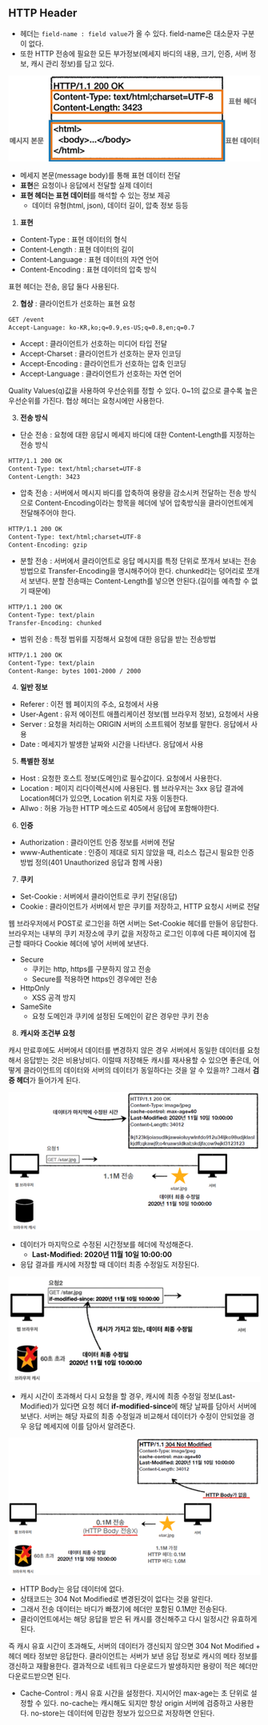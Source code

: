## HTTP Header

- 헤더는 `field-name : field value`가 올 수 있다. field-name은 대소문자 구분이 없다. 
- 또한 HTTP 전송에 필요한 모든 부가정보(메세지 바디의 내용, 크기, 인증, 서버 정보, 캐시 관리 정보)를 담고 있다. 

![img](https://github.com/dilmah0203/TIL/blob/main/Image/HTTP%20Header.png)

- 메세지 본문(message body)를 통해 표현 데이터 전달
- **표현**은 요청이나 응답에서 전달할 실제 데이터
- **표현 헤더는 표현 데이터**를 해석할 수 있는 정보 제공
  - 데이터 유형(html, json), 데이터 길이, 압축 정보 등등

1. **표현**
- Content-Type : 표현 데이터의 형식
- Content-Length : 표현 데이터의 길이
- Content-Language : 표현 데이터의 자연 언어
- Content-Encoding : 표현 데이터의 압축 방식

표현 헤더는 전송, 응답 둘다 사용된다.

2. **협상**  : 클라이언트가 선호하는 표현 요청

```HTTP
GET /event
Accept-Language: ko-KR,ko;q=0.9,es-US;q=0.8,en;q=0.7
```

- Accept : 클라이언트가 선호하는 미디어 타입 전달
- Accept-Charset : 클라이언트가 선호하는 문자 인코딩
- Accept-Encoding : 클라이언트가 선호하는 압축 인코딩
- Accept-Language : 클라이언트가 선호하는 자연 언어

Quality Values(q)값을 사용하여 우선순위를 정할 수 있다. 0~1의 값으로 클수록 높은우선순위를 가진다. 협상 헤더는 요청시에만 사용한다.

3. **전송 방식**

- 단순 전송 : 요청에 대한 응답시 메세지 바디에 대한 Content-Length를 지정하는 전송 방식 

```HTTP
HTTP/1.1 200 OK
Content-Type: text/html;charset=UTF-8
Content-Length: 3423
```

- 압축 전송 : 서버에서 메시지 바디를 압축하여 용량을 감소시켜 전달하는 전송 방식으로 Content-Encoding이라는 항목을 헤더에 넣어 압축방식을 클라이언트에게 전달해주어야 한다.

```HTTP
HTTP/1.1 200 OK
Content-Type: text/html;charset=UTF-8
Content-Encoding: gzip
```

- 분할 전송 : 서버에서 클라이언트로 응답 메시지를 특정 단위로 쪼개서 보내는 전송 방법으로 Transfer-Encoding을 명시해주어야 한다. chunked라는 덩어리로 쪼개서 보낸다. 분할 전송때는 Content-Length를 넣으면 안된다.(길이를 예측할 수 없기 때문에)

```HTTP
HTTP/1.1 200 OK
Content-Type: text/plain
Transfer-Encoding: chunked
```

- 범위 전송 : 특정 범위를 지정해서 요청에 대한 응답을 받는 전송방법

```HTTP
HTTP/1.1 200 OK
Content-Type: text/plain
Content-Range: bytes 1001-2000 / 2000
```

4. **일반 정보**

-  Referer : 이전 웹 페이지의 주소, 요청에서 사용
-  User-Agent : 유저 에이전트 애플리케이션 정보(웹 브라우저 정보), 요청에서 사용
-  Server : 요청을 처리하는 ORIGIN 서버의 소프트웨어 정보를 말한다. 응답에서 사용
-  Date : 메세지가 발생한 날짜와 시간을 나타낸다. 응답에서 사용

5. **특별한 정보**

- Host : 요청한 호스트 정보(도메인)로 필수값이다. 요청에서 사용한다.
- Location : 페이지 리다이렉션시에 사용된다. 웹 브라우저는 3xx 응답 결과에 Location헤더가 있으면, Location 위치로 자동 이동한다.
- Allwo : 허용 가능한 HTTP 메소드로 405에서 응답에 포함해야한다.

6. **인증**

- Authorization : 클라이언트 인증 정보를 서버에 전달
- www-Authenticate : 인증이 제대로 되지 않았을 때, 리소스 접근시 필요한 인증 방법 정의(401 Unauthorized 응답과 함께 사용)

7. **쿠키**

- Set-Cookie : 서버에서 클라이언트로 쿠키 전달(응답)
- Cookie : 클라이언트가 서버에서 받은 쿠키를 저장하고, HTTP 요청시 서버로 전달

웹 브라우저에서 POST로 로그인을 하면 서버는 Set-Cookie 헤더를 만들어 응답한다. 브라우저는 내부의 쿠키 저장소에 쿠키 값을 저장하고 로그인 이후에 다른 페이지에 접근할 때마다 Cookie 헤더에 넣어 서버에 보낸다.

- Secure
  - 쿠키는 http, https를 구분하지 않고 전송
  - Secure를 적용하면 https인 경우에만 전송
- HttpOnly
  - XSS 공격 방지
- SameSite
  - 요청 도메인과 쿠키에 설정된 도메인이 같은 경우만 쿠키 전송

8. **캐시와 조건부 요청**

캐시 만료후에도 서버에서 데이터를 변경하지 않은 경우 서버에서 동일한 데이터를 요청해서 응답받는 것은 비용낭비다. 이럴때 저장해둔 캐시를 재사용할 수 있으면 좋은데, 어떻게 클라이언트의 데이터와 서버의 데이터가 동일하다는 것을 알 수 있을까? 그래서 **검증 헤더**가 들어가게 된다.

![img](https://github.com/dilmah0203/TIL/blob/main/Image/HTTP_Header1.png)

- 데이터가 마지막으로 수정된 시간정보를 헤더에 작성해준다. 
  - **Last-Modified: 2020년 11월 10일 10:00:00**
- 응답 결과를 캐시에 저장할 때 데이터 최종 수정일도 저장된다. 

![img2](https://github.com/dilmah0203/TIL/blob/main/Image/HTTP_Header2.png)

- 캐시 시간이 초과해서 다시 요청을 할 경우, 캐시에 최종 수정일 정보(Last-Modified)가 있다면 요청 헤더 **if-modified-since**에 해당 날짜를 담아서 서버에 보낸다. 서버는 해당 자료의 최종 수정일과 비교해서 데이터가 수정이 안되었을 경우 응답 메세지에 이를 담아서 알려준다.

![img3](https://github.com/dilmah0203/TIL/blob/main/Image/HTTP_Header3.png)

- HTTP Body는 응답 데이터에 없다.
- 상태코드는 304 Not Modified로 변경된것이 없다는 것을 알린다.
- 그래서 전송 데이터는 바디가 빠졌기에 헤더만 포함된 0.1M만 전송된다.
- 클라이언트에서는 해당 응답을 받은 뒤 캐시를 갱신해주고 다시 일정시간 유효하게 된다.

즉 캐시 유효 시간이 초과해도, 서버의 데이터가 갱신되지 않으면 304 Not Modified + 헤더 메타 정보만 응답한다. 클라이언트는 서버가 보낸 응답 정보로 캐시의 메타 정보를 갱신하고 재활용한다. 결과적으로 네트워크 다운로드가 발생하지만 용량이 적은 헤더만 다운로드받으면 된다.

- Cache-Control : 캐시 유효 시간을 설정한다. 지시어인 max-age는 초 단위로 설정할 수 있다. no-cache는 캐시해도 되지만 항상 origin 서버에 검증하고 사용한다. no-store는 데이터에 민감한 정보가 있으므로 저장하면 안된다.
